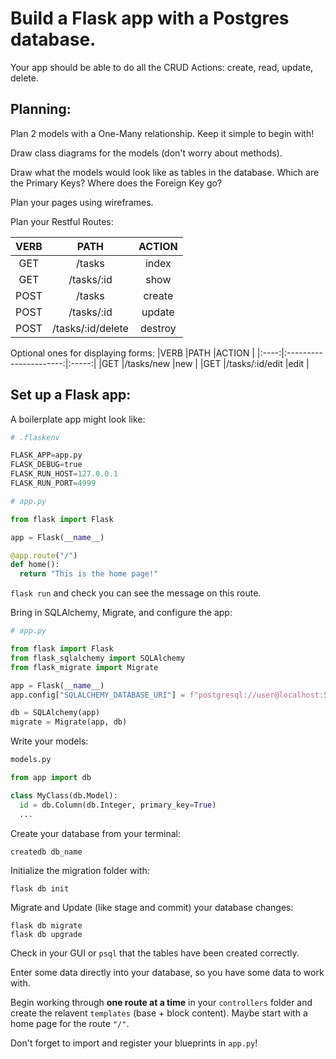 # Build a Flask app with a Postgres database.

Your app should be able to do all the CRUD Actions: create, read, update, delete.

## Planning:

Plan 2 models with a One-Many relationship.
Keep it simple to begin with!

Draw class diagrams for the models (don't worry about methods).

Draw what the models would look like as tables in the database. Which are the Primary Keys? Where does the Foreign Key go?

Plan your pages using wireframes.

Plan your Restful Routes:

|VERB  |PATH                    |ACTION |
|:----:|:----------------------:|:-----:|
|GET   |/tasks                  |index  |
|GET   |/tasks/:id             |show   |
|POST  |/tasks                  |create |
|POST  |/tasks/:id             |update |
|POST  |/tasks/:id/delete      |destroy|

Optional ones for displaying forms:
|VERB  |PATH                    |ACTION |
|:----:|:----------------------:|:-----:|
|GET   |/tasks/new              |new    |
|GET   |/tasks/:id/edit        |edit   |



## Set up a Flask app:

A boilerplate app might look like:


```python
# .flaskenv

FLASK_APP=app.py
FLASK_DEBUG=true
FLASK_RUN_HOST=127.0.0.1
FLASK_RUN_PORT=4999
```

```python
# app.py

from flask import Flask

app = Flask(__name__)

@app.route("/")
def home():
  return "This is the home page!"
```

`flask run` and check you can see the message on this route.

Bring in SQLAlchemy, Migrate, and configure the app: 

```python
# app.py

from flask import Flask
from flask_sqlalchemy import SQLAlchemy
from flask_migrate import Migrate

app = Flask(__name__)
app.config["SQLALCHEMY_DATABASE_URI"] = f"postgresql://user@localhost:5432/tasks_app"

db = SQLAlchemy(app)
migrate = Migrate(app, db)
```

Write your models:
```python
models.py

from app import db

class MyClass(db.Model):
  id = db.Column(db.Integer, primary_key=True)
  ...
```

Create your database from your terminal:

```
createdb db_name
```

Initialize the migration folder with:

```
flask db init
```

Migrate and Update (like stage and commit) your database changes:

```
flask db migrate
flask db upgrade
```

Check in your GUI or `psql` that the tables have been created correctly.

Enter some data directly into your database, so you have some data to work with.

Begin working through **one route at a time** in your `controllers` folder and create the relavent `templates` (base + block content). Maybe start with a home page for the route `"/"`.

Don't forget to import and register your blueprints in `app.py`!